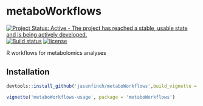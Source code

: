 # metaboWorkflows

[![Project Status: Active - The project has reached a stable, usable state and is being actively developed.](http://www.repostatus.org/badges/latest/active.svg)](http://www.repostatus.org/#active) [![Build status](https://travis-ci.org/jasenfinch/metaboWorkflows.svg?branch=master)](https://travis-ci.org/jasenfinch/metaboWorkflows) [![license](https://img.shields.io/badge/license-GNU%20GPL%20v3.0-blue.svg)](https://github.com/jasenfinch/metaboWorkflows/blob/master/DESCRIPTION) 

R workflows for metabolomics analyses

## Installation

``` r
devtools::install_github('jasenfinch/metaboWorkflows',build_vignette = T)

vignette('metaboWorkflows-usage', package = 'metaboWorkflows')
```